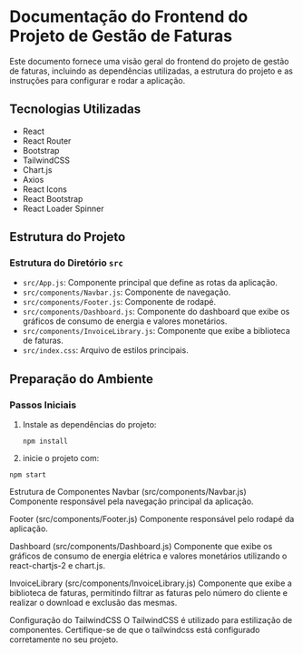 # Documentação do Frontend do Projeto de Gestão de Faturas

Este documento fornece uma visão geral do frontend do projeto de gestão de faturas, incluindo as dependências utilizadas, a estrutura do projeto e as instruções para configurar e rodar a aplicação.

## Tecnologias Utilizadas

- React
- React Router
- Bootstrap
- TailwindCSS
- Chart.js
- Axios
- React Icons
- React Bootstrap
- React Loader Spinner

## Estrutura do Projeto

### Estrutura do Diretório `src`

- `src/App.js`: Componente principal que define as rotas da aplicação.
- `src/components/Navbar.js`: Componente de navegação.
- `src/components/Footer.js`: Componente de rodapé.
- `src/components/Dashboard.js`: Componente do dashboard que exibe os gráficos de consumo de energia e valores monetários.
- `src/components/InvoiceLibrary.js`: Componente que exibe a biblioteca de faturas.
- `src/index.css`: Arquivo de estilos principais.

## Preparação do Ambiente

### Passos Iniciais

1. Instale as dependências do projeto:

   `npm install` 

3. inicie o projeto com: 
  
`npm start`

Estrutura de Componentes
Navbar (src/components/Navbar.js)
Componente responsável pela navegação principal da aplicação.

Footer (src/components/Footer.js)
Componente responsável pelo rodapé da aplicação.

Dashboard (src/components/Dashboard.js)
Componente que exibe os gráficos de consumo de energia elétrica e valores monetários utilizando o react-chartjs-2 e chart.js.

InvoiceLibrary (src/components/InvoiceLibrary.js)
Componente que exibe a biblioteca de faturas, permitindo filtrar as faturas pelo número do cliente e realizar o download e exclusão das mesmas.

Configuração do TailwindCSS
O TailwindCSS é utilizado para estilização de componentes. Certifique-se de que o tailwindcss está configurado corretamente no seu projeto.

